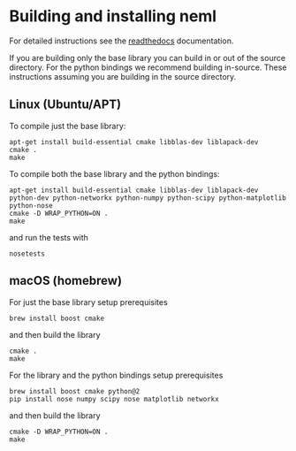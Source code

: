 # Building and installing neml

For detailed instructions see the [readthedocs](https://neml.readthedocs.io/en/latest/started.html) documentation.

If you are building only the base library you can build in or out of the source
directory.
For the python bindings we recommend building in-source.
These instructions assuming you are building in the source directory.

## Linux (Ubuntu/APT)

To compile just the base library:

```
apt-get install build-essential cmake libblas-dev liblapack-dev
cmake .
make
```

To compile both the base library and the python bindings:

```
apt-get install build-essential cmake libblas-dev liblapack-dev python-dev python-networkx python-numpy python-scipy python-matplotlib python-nose
cmake -D WRAP_PYTHON=ON .
make
```

and run the tests with

```
nosetests
```

## macOS (homebrew)

For just the base library setup prerequisites

```
brew install boost cmake
```

and then build the library

```
cmake .
make
```

For the library and the python bindings setup prerequisites

```
brew install boost cmake python@2
pip install nose numpy scipy nose matplotlib networkx
```

and then build the library
```
cmake -D WRAP_PYTHON=ON .
make 
```
